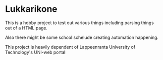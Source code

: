 # Lukkarikone

This is a hobby project to test out various things including parsing things out of a HTML page. 

Also there might be some school schelude creating automation happening.

This project is heavily dependent of Lappeenranta University of Technology's UNI-web portal
